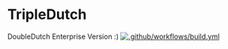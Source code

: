 # TripleDutch
DoubleDutch Enterprise Version :)
[![.github/workflows/build.yml](https://github.com/FryingDutch/TripleDutch/actions/workflows/build.yml/badge.svg)](https://github.com/FryingDutch/TripleDutch/actions/workflows/build.yml)
